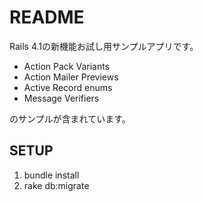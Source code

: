 # README

Rails 4.1の新機能お試し用サンプルアプリです。

* Action Pack Variants
* Action Mailer Previews
* Active Record enums
* Message Verifiers

のサンプルが含まれています。

## SETUP
1. bundle install
2. rake db:migrate

